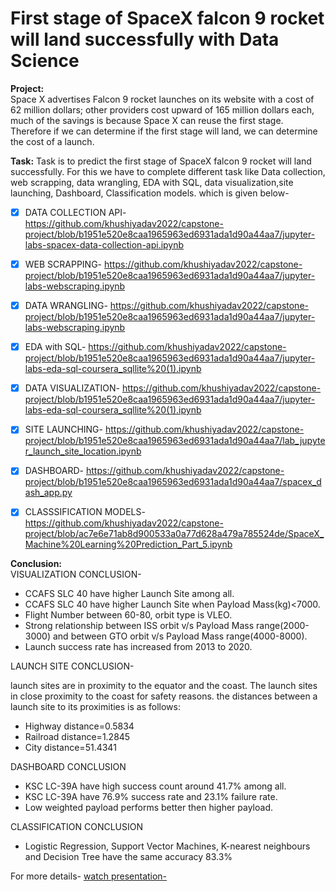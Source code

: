 # First stage of SpaceX falcon 9 rocket will land successfully with Data Science
**Project:**  
         Space X advertises Falcon 9 rocket launches on its website with a cost of 62 million dollars; other providers cost upward of 165 million dollars each, much of the savings is because Space X can reuse the first stage. Therefore if we can determine if the first stage will land, we can determine the cost of a launch. 
         
**Task:**
        Task is to predict the first stage of SpaceX falcon 9 rocket will land successfully. For this we have to complete different task like Data collection, web scrapping, data wrangling, EDA with SQL, data visualization,site launching, Dashboard, Classification models. which is given below-
        
- [x] DATA COLLECTION API- https://github.com/khushiyadav2022/capstone-project/blob/b1951e520e8caa1965963ed6931ada1d90a44aa7/jupyter-labs-spacex-data-collection-api.ipynb

- [x] WEB SCRAPPING- https://github.com/khushiyadav2022/capstone-project/blob/b1951e520e8caa1965963ed6931ada1d90a44aa7/jupyter-labs-webscraping.ipynb

- [x] DATA WRANGLING- https://github.com/khushiyadav2022/capstone-project/blob/b1951e520e8caa1965963ed6931ada1d90a44aa7/jupyter-labs-webscraping.ipynb

- [x] EDA with SQL-  https://github.com/khushiyadav2022/capstone-project/blob/b1951e520e8caa1965963ed6931ada1d90a44aa7/jupyter-labs-eda-sql-coursera_sqllite%20(1).ipynb

- [x] DATA VISUALIZATION- https://github.com/khushiyadav2022/capstone-project/blob/b1951e520e8caa1965963ed6931ada1d90a44aa7/jupyter-labs-eda-sql-coursera_sqllite%20(1).ipynb

- [x] SITE LAUNCHING- https://github.com/khushiyadav2022/capstone-project/blob/b1951e520e8caa1965963ed6931ada1d90a44aa7/lab_jupyter_launch_site_location.ipynb

- [x] DASHBOARD- https://github.com/khushiyadav2022/capstone-project/blob/b1951e520e8caa1965963ed6931ada1d90a44aa7/spacex_dash_app.py

- [x] CLASSSIFICATION MODELS- https://github.com/khushiyadav2022/capstone-project/blob/ac7e6e71ab8d900533a0a77d628a479a785524de/SpaceX_Machine%20Learning%20Prediction_Part_5.ipynb

**Conclusion:**<br>
VISUALIZATION CONCLUSION-

- CCAFS SLC 40 have higher Launch Site among all.<br>
- CCAFS SLC 40 have higher Launch Site when Payload Mass(kg)<7000.<br>
- Flight Number between 60-80, orbit type is VLEO.<br>
- Strong relationship between ISS orbit v/s Payload Mass range(2000-3000) and between GTO orbit v/s Payload Mass range(4000-8000).<br>
- Launch success rate has increased from 2013 to 2020.<br>

LAUNCH SITE CONCLUSION-

 launch sites are in proximity to the equator and the coast. The launch sites in close proximity to the coast for safety reasons.
the distances between a launch site to its proximities is as follows:<br>
- Highway distance=0.5834<br>
- Railroad distance=1.2845<br>
- City distance=51.4341<br>

DASHBOARD CONCLUSION

- KSC LC-39A have high success count around 41.7% among all.<br>
- KSC LC-39A have 76.9% success rate and 23.1% failure rate.<br>
- Low weighted payload performs better then higher payload.<br>

CLASSIFICATION CONCLUSION

- Logistic Regression, Support Vector Machines, K-nearest neighbours and  Decision Tree have the same accuracy 83.3%<br>

For more details- 
[watch presentation-](https://github.com/khushiyadav2022/capstone-project/blob/418c0e6baa61c0ec401c23a97d33af2f3899b7ff/capstone-assignment.pdf)









